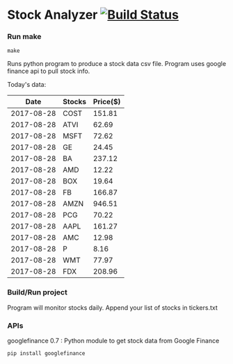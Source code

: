 # Stock Analyzer [![Build Status](https://travis-ci.org/ogoyal/StockAnalyzer.svg?branch=master)](https://travis-ci.org/ogoyal/StockAnalyzer)

### Run make
```
make
```

Runs python program to produce a stock data csv file. Program uses google finance api to pull stock info.

Today's data:

| Date| Stocks| Price($) | 
| --- | --- | ---  | 
| 2017-08-28| COST| 151.81 | 
| 2017-08-28| ATVI| 62.69 | 
| 2017-08-28| MSFT| 72.62 | 
| 2017-08-28| GE| 24.45 | 
| 2017-08-28| BA| 237.12 | 
| 2017-08-28| AMD| 12.22 | 
| 2017-08-28| BOX| 19.64 | 
| 2017-08-28| FB| 166.87 | 
| 2017-08-28| AMZN| 946.51 | 
| 2017-08-28| PCG| 70.22 | 
| 2017-08-28| AAPL| 161.27 | 
| 2017-08-28| AMC| 12.98 | 
| 2017-08-28| P| 8.16 | 
| 2017-08-28| WMT| 77.97 | 
| 2017-08-28| FDX| 208.96 | 

### Build/Run project

Program will monitor stocks daily. Append your list of stocks in tickers.txt

### APIs
googlefinance 0.7 : Python module to get stock data from Google Finance

```
pip install googlefinance
```

